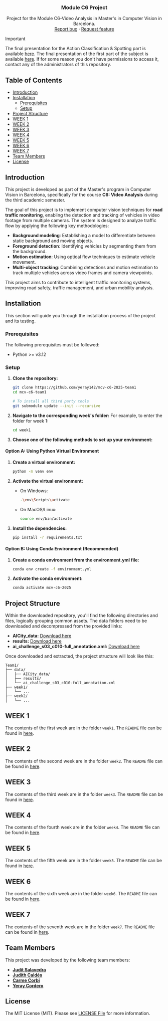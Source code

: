 <p align="center">
<h3 align="center">Module C6 Project</h3>

  <p align="center">
    Project for the Module C6-Video Analysis in Master's in Computer Vision in Barcelona.
<br>
    <a href="https://github.com/mcv-m6-video/mcv-c6-2025-team1/issues/new?template=bug.md">Report bug</a>
    ·
    <a href="https://github.com/mcv-m6-video/mcv-c6-2025-team1/issues/new?template=feature.md&labels=feature">Request feature</a>
  </p>
</p>


> [!IMPORTANT]
> The final presentation for the Action Classification & Spotting part is available [here](https://docs.google.com/presentation/d/1U_ZCxMc0jQ9otiRfNftY_HPmvHov5CWKJqPHFXM1eSc/edit?usp=sharing). The final presentation of the first part of the subject is available [here](https://docs.google.com/presentation/d/1Qbxnnqear_4xCycYvNFZWbpnvOAXVVJ_aQJnRVKDvvQ/edit?usp=sharing). If for some reason you don't have permissions to access it, contact any of the administrators of this repository.

## Table of Contents

- [Introduction](#introduction)
- [Installation](#installation)
  - [Prerequisites](#prerequisites)
  - [Setup](#setup)
- [Project Structure](#project-structure)
- [WEEK 1](#week-1)
- [WEEK 2](#week-2)
- [WEEK 3](#week-3)
- [WEEK 4](#week-4)
- [WEEK 5](#week-5)
- [WEEK 6](#week-6)
- [WEEK 7](#week-7)
- [Team Members](#team-members)
- [License](#license)

## Introduction

This project is developed as part of the Master's program in Computer Vision in Barcelona, specifically for the course **C6: Video Analysis** during the third academic semester. 

The goal of this project is to implement computer vision techniques for **road traffic monitoring**, enabling the detection and tracking of vehicles in video footage from multiple cameras. The system is designed to analyze traffic flow by applying the following key methodologies:  

- **Background modeling**: Establishing a model to differentiate between static background and moving objects.  
- **Foreground detection**: Identifying vehicles by segmenting them from the background.  
- **Motion estimation**: Using optical flow techniques to estimate vehicle movement.  
- **Multi-object tracking**: Combining detections and motion estimation to track multiple vehicles across video frames and camera viewpoints.  

This project aims to contribute to intelligent traffic monitoring systems, improving road safety, traffic management, and urban mobility analysis.  

## Installation

This section will guide you through the installation process of the project and its testing.

### Prerequisites
The following prerequisites must be followed:
- Python >= v3.12

### Setup

1. **Clone the repository:**
   ```bash
   git clone https://github.com/yeray142/mcv-c6-2025-team1
   cd mcv-c6-team1

   # To install all third party tools
   git submodule update --init --recursive
   ```

2. **Navigate to the corresponding week's folder:**
   For example, to enter the folder for week 1:
   ```bash
   cd week1
   ```

3. **Choose one of the following methods to set up your environment:**

#### Option A: Using Python Virtual Environment

1. **Create a virtual environment:**
   ```bash
   python -m venv env
   ```

2. **Activate the virtual environment:**
   - On Windows:
     ```bash
     .\env\Scripts\activate
     ```
   - On MacOS/Linux:
     ```bash
     source env/bin/activate
     ```

3. **Install the dependencies:**
   ```bash
   pip install -r requirements.txt
   ```

#### Option B: Using Conda Environment (Recommended)

1. **Create a conda environment from the environment.yml file:**
   ```bash
   conda env create -f environment.yml
   ```

2. **Activate the conda environment:**
   ```bash
   conda activate mcv-c6-2025
   ```
   
## Project Structure

Within the downloaded repository, you'll find the following directories and files, logically grouping common assets. The data folders need to be downloaded and decompressed from the provided links:

- **AICity_data:** [Download here](https://e-aules.uab.cat/2024-25/pluginfile.php/577737/mod_page/content/98/AICity_data.zip)
- **results:** [Download here](https://e-aules.uab.cat/2024-25/pluginfile.php/577737/mod_page/content/98/results_opticalflow_kitti.zip)
- **ai_challenge_s03_c010-full_annotation.xml:** [Download here](https://e-aules.uab.cat/2024-25/pluginfile.php/577737/mod_page/content/98/ai_challenge_s03_c010-full_annotation.xml)

Once downloaded and extracted, the project structure will look like this:

    Team1/
    ├── data/
    │   ├── AICity_data/
    │   ├── results/
    │   └── ai_challenge_s03_c010-full_annotation.xml
    ├── week1/
    │   └── ...
    ├── week2/
    │   └── ...

<h2>WEEK 1</h2>

The contents of the first week are in the folder `week1`. The `README` file can be found in [here](week1/README.md).

<h2>WEEK 2</h2>

The contents of the second week are in the folder `week2`. The `README` file can be found in [here](week2/README.md).

<h2>WEEK 3</h2>

The contents of the third week are in the folder `week3`. The `README` file can be found in [here](week3/README.md).

<h2>WEEK 4</h2>

The contents of the fourth week are in the folder `week4`. The `README` file can be found in [here](week4/README.md).

<h2>WEEK 5</h2>

The contents of the fifth week are in the folder `week5`. The `README` file can be found in [here](week5/README.md).

<h2>WEEK 6</h2>

The contents of the sixth week are in the folder `week6`. The `README` file can be found in [here](week6/README.md).

<h2>WEEK 7</h2>

The contents of the seventh week are in the folder `week7`. The `README` file can be found in [here](week7/README.md).

## Team Members

This project was developed by the following team members:

- **[Judit Salavedra](https://github.com/juditsalavedra)**
- **[Judith Caldés](https://github.com/judithcaldes)**
- **[Carme Corbi](https://github.com/carmecorbi)**
- **[Yeray Cordero](https://github.com/yeray142)**

## License
The MIT License (MIT). Please see [LICENSE File](LICENSE) for more information.



